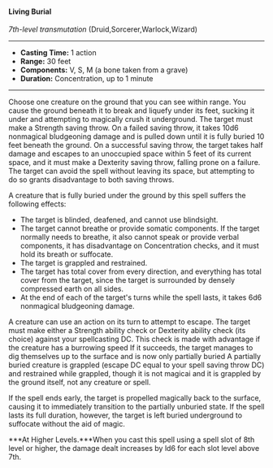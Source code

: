 #### Living Burial
*7th-level transmutation* (Druid,Sorcerer,Warlock,Wizard)
___
- **Casting Time:** 1 action
- **Range:** 30 feet
- **Components:** V, S, M (a bone taken from a grave)
- **Duration:** Concentration, up to 1 minute
---
Choose one creature on the ground that you can see within range. You cause the ground beneath it to break and liquefy under its feet, sucking it under and attempting to magically crush it underground. The target must make a Strength saving throw. On a failed saving throw, it takes 10d6 nonmagical bludgeoning damage and is pulled down until it is fully buried 10 feet beneath the ground. On a successful saving throw, the target takes half damage and escapes to an unoccupied space within 5 feet of its current space, and it must make a Dexterity saving throw, falling prone on a failure. The target can avoid the spell without leaving its space, but attempting to do so grants disadvantage to both saving throws.

A creature that is fully buried under the ground by this spell suffers the following effects:
* The target is blinded, deafened, and cannot use blindsight.
* The target cannot breathe or provide somatic components. If the target normally needs to breathe, it also cannot speak or provide verbal components, it has disadvantage on Concentration checks, and it must hold its breath or suffocate.
* The target is grappled and restrained.
* The target has total cover from every direction, and everything has total cover from the target, since the target is surrounded by densely compressed earth on all sides.
* At the end of each of the target's turns while the spell lasts, it takes 6d6 nonmagical bludgeoning damage.

A creature can use an action on its turn to attempt to escape. The target must make either a Strength ability check or Dexterity ability check (its choice) against your spellcasting DC. This check is made with advantage if the creature has a burrowing speed If it succeeds, the target manages to dig themselves up to the surface and is now only partially buried A partially buried creature is grappled (escape DC equal to your spell saving throw DC) and restrained while grappled, though it is not magicai and it is grappled by the ground itself, not any creature or spell.

If the spell ends early, the target is propelled magically back to the surface, causing it to immediately transition to the partially unburied state. If the spell lasts its full duration, however, the target is left buried underground to suffocate without the aid of magic.

***At Higher Levels.***When you cast this spell using a spell slot of 8th level or higher, the damage dealt increases by ld6 for each slot level above 7th.
